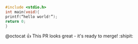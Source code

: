 ```c
#include <stdio.h>
int main(void){
printf(“hello world!”);
return 0;
}
```


@octocat :+1: This PR looks great - it's ready to merge! :shipit:
